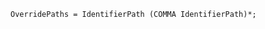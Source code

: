 <!-- This file is generated automatically by infrastructure scripts. Please don't edit by hand. -->

```{ .ebnf .slang-ebnf #OverridePaths }
OverridePaths = IdentifierPath (COMMA IdentifierPath)*;
```
